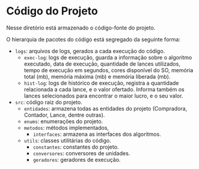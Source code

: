 # Código do Projeto

Nesse diretório está armazenado o código-fonte do projeto.

O hierarquia de pacotes do código está segregado da seguinte forma:

- `logs`: arquivos de logs, gerados a cada execução do código.
    - `exec-log`: logs de execução, guarda a informação sobre o algoritmo executado, data de execução, quantidade de
      lances utilizados, tempo de execução em segundos, cores disponível do SO, memória total (mb), memória máxima (mb)
      e memória liberada (mb).
    - `hist-log`: logs de histórico de execução, registra a quantidade relacionada a cada lance, e o valor ofertado.
      Informa também os lances selecionados para encontrar o maior lucro, e o seu valor.
- `src`: código raiz do projeto.
    - `entidades`: armazena todas as entidades do projeto (Compradora, Contador, Lance, dentre outras).
    - `enums`: enumerações do projeto.
    - `metodos`: métodos implementados,
        - `interfaces`: armazena as interfaces dos algoritmos.
    - `utils`: classes utilitárias do código.
        - `constantes`: constantes do projeto.
        - `conversores`: conversores de unidades.
        - `geradores`: geradores de execução.
